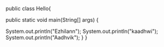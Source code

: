 public class Hello{

public static void main(String[] args) {

System.out.println("Ezhilann");
  System.out.println("kaadhwi");
  System.out.println("Aadhvik");
}
}
